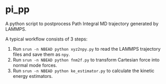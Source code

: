 # pi_pp
A python script to postprocess Path Integral MD trajectory generated by LAMMPS.

A typical workflow consists of 3 steps:
1. Run `srun -n NBEAD python xyz2npy.py` to read the LAMMPS trajectory files and save them as `npy`.
2. Run `srun -n NBEAD python fnm2f.py` to transform Cartesian force into normal mode forces.
3. Run `srun -n NBEAD python ke_estimator.py` to calculate the kinetic energy estimators.